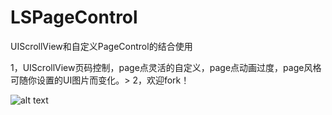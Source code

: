 # LSPageControl
UIScrollView和自定义PageControl的结合使用

1，UIScrollView页码控制，page点灵活的自定义，page点动画过度，page风格可随你设置的UI图片而变化。> 
2，欢迎fork！

![alt text](http://cdn.cocimg.com/bbs/attachment/Fid_19/19_160139_168534f17d2eb07.gif)
